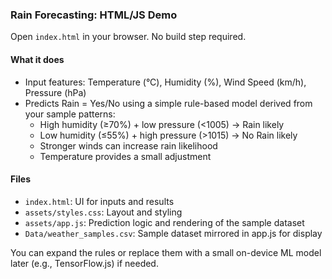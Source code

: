 ### Rain Forecasting: HTML/JS Demo

Open `index.html` in your browser. No build step required.

#### What it does
- Input features: Temperature (°C), Humidity (%), Wind Speed (km/h), Pressure (hPa)
- Predicts Rain = Yes/No using a simple rule-based model derived from your sample patterns:
  - High humidity (≥70%) + low pressure (<1005) → Rain likely
  - Low humidity (≤55%) + high pressure (>1015) → No Rain likely
  - Stronger winds can increase rain likelihood
  - Temperature provides a small adjustment

#### Files
- `index.html`: UI for inputs and results
- `assets/styles.css`: Layout and styling
- `assets/app.js`: Prediction logic and rendering of the sample dataset
- `Data/weather_samples.csv`: Sample dataset mirrored in app.js for display

You can expand the rules or replace them with a small on-device ML model later (e.g., TensorFlow.js) if needed.